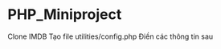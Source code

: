 # PHP_Miniproject
Clone IMDB
Tạo file utilities/config.php
Điền các thông tin sau
<?php
    define("DB_USER",'your username');
    define("DB_PASSWORD","your db password");
    define("DB_HOST",'localhost');
    define("DB_NAME","your database name");
?>
